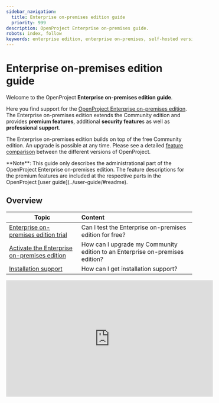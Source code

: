 ```yaml
---
sidebar_navigation:
  title: Enterprise on-premises edition guide
  priority: 999
description: OpenProject Enterprise on-premises guide.
robots: index, follow
keywords: enterprise edition, enterprise on-premises, self-hosted version, server
---
```

# Enterprise on-premises edition guide

Welcome to the OpenProject **Enterprise on-premises edition guide**.

Here you find support for the [OpenProject Enterprise on-premises edition](https://www.openproject.org/enterprise-edition/). The Enterprise on-premises edition extends the Community edition and provides **premium features**, additional **security feature**s as well as **professional support**.

The Enterprise on-premises edition builds on top of the free Community edition. An upgrade is possible at any time. Please see a detailed [feature comparison](https://www.openproject.org/pricing/#features) between the different versions of OpenProject.

<div class="alert alert-info" role="alert">
**Note**: This guide only describes the administrational part of the OpenProject Enterprise on-premises edition. The feature descriptions for the premium features are included at the respective parts in the OpenProject [user guide](../user-guide/#readme).
</div>

## Overview

| Topic                                                        | Content                                                      |
| ------------------------------------------------------------ | :----------------------------------------------------------- |
| [Enterprise on-premises edition trial](enterprise-trial/)    | Can I test the Enterprise on-premises edition for free?      |
| [Activate the Enterprise on-premises edition](activate-enterprise-edition/) | How can I upgrade my Community edition to an Enterprise on-premises edition? |
| [Installation support](support)                              | How can I get installation support?                          |

<iframe width="560" height="315" src="https://www.youtube-nocookie.com/embed/YRF_bavXBts" frameborder="0" allow="accelerometer; autoplay; encrypted-media; gyroscope; picture-in-picture" allowfullscreen></iframe>

